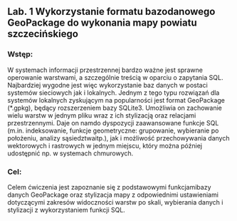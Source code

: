 ## Lab. 1 Wykorzystanie formatu bazodanowego GeoPackage do wykonania mapy powiatu szczecińskiego

### Wstęp:
W  systemach  informacji  przestrzennej  bardzo  ważne  jest  sprawne  operowanie  warstwami, a szczególnie treścią w oparciu o zapytania SQL. Najbardziej wygodne jest więc wykorzystanie baz danych w postaci systemów sieciowych jak i lokalnych. Jednym z tego typu rozwiązań dla systemów lokalnych zyskującym na popularności jest format GeoPackage (*.gpkg), będący rozszerzeniem bazy SQLite3. Umożliwia on zachowanie wielu warstw w jednym pliku wraz z ich stylizacją oraz relacjami przestrzennymi. Daje on namdo dyspozycji zaawansowane funkcje SQL (m.in. indeksowanie, funkcje geometryczne:  grupowanie,  wybieranie  po  położeniu,  analizy  sąsiedztwaitp.),  jak  i  możliwość przechowywania  danych  wektorowych  i  rastrowych  w  jednym  miejscu,  który  można  później udostępnić np. w systemach chmurowych. 

### Cel:

Celem ćwiczenia jest zapoznanie się z podstawowymi funkcjamibazy  danych  GeoPackage  oraz stylizacja mapy z odpowiednimi ustawieniami dotyczącymi zakresów widoczności warstw po skali, wybierania danych i stylizacji z wykorzystaniem funkcji SQL.